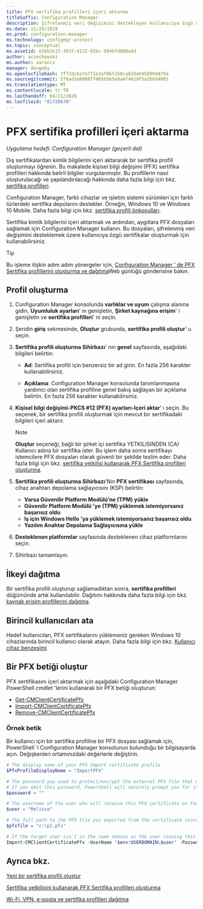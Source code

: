 ```yaml
---
title: PFX sertifika profilleri içeri aktarma
titleSuffix: Configuration Manager
description: Şifrelenmiş veri değişimini destekleyen kullanıcıya özgü sertifikalar oluşturmak için Configuration Manager ' de PFX dosyalarını nasıl kullanacağınızı öğrenin.
ms.date: 11/29/2019
ms.prod: configuration-manager
ms.technology: configmgr-protect
ms.topic: conceptual
ms.assetid: e3bb3e13-3037-4122-93bc-504bfd080a4d
author: aczechowski
ms.author: aaroncz
manager: dougeby
ms.openlocfilehash: 7f72dcba7e7f1e3af0bf168ca83deb958094879a
ms.sourcegitcommit: 578ad1e8088f7065b565e8a4f4619f5a26b94001
ms.translationtype: MT
ms.contentlocale: tr-TR
ms.lasthandoff: 04/21/2020
ms.locfileid: "81720670"
---
```

# <a name="import-pfx-certificate-profiles"></a>PFX sertifika profilleri içeri aktarma

*Uygulama hedefi: Configuration Manager (geçerli dal)*

Dış sertifikalardan kimlik bilgilerini içeri aktararak bir sertifika profili oluşturmayı öğrenin. Bu makalede kişisel bilgi değişimi (PFX) sertifika profilleri hakkında belirli bilgiler vurgulanmıştır. Bu profillerin nasıl oluşturulacağı ve yapılandırılacağı hakkında daha fazla bilgi için bkz. [sertifika profilleri](../../protect/deploy-use/introduction-to-certificate-profiles.md).

Configuration Manager, farklı cihazlar ve işletim sistemi sürümleri için farklı türlerdeki sertifika depolarını destekler. Örneğin, Windows 10 ve Windows 10 Mobile. Daha fazla bilgi için bkz. [sertifika profili önkoşulları](../../protect/plan-design/prerequisites-for-certificate-profiles.md).

Sertifika kimlik bilgilerini içeri aktarmak ve ardından, aygıtlara PFX dosyaları sağlamak için Configuration Manager kullanın. Bu dosyaları, şifrelenmiş veri değişimini desteklemek üzere kullanıcıya özgü sertifikalar oluşturmak için kullanabilirsiniz.

> [!TIP]  
> Bu işleme ilişkin adım adım yönergeler için, [Configuration Manager ' de PFX Sertifika profillerini oluşturma ve dağıtma](https://blogs.technet.microsoft.com/karanrustagi/2015/09/01/how-to-create-and-deploy-pfx-certificate-profiles-in-configuration-manager/)Web günlüğü gönderisine bakın.  

## <a name="create-a-profile"></a>Profil oluşturma

1. Configuration Manager konsolunda **varlıklar ve uyum** çalışma alanına gidin, **Uyumluluk ayarları**' nı genişletin, **Şirket kaynağına erişim**' i genişletin ve **sertifika profilleri**' ni seçin.

1. Şeridin **giriş** sekmesinde, **Oluştur** grubunda, **sertifika profili oluştur**' u seçin.

1. **Sertifika profili oluşturma Sihirbazı**' nın **genel** sayfasında, aşağıdaki bilgileri belirtin:  

    - **Ad**: Sertifika profili için benzersiz bir ad girin. En fazla 256 karakter kullanabilirsiniz.  

    - **Açıklama**: Configuration Manager konsolunda tanımlanmasına yardımcı olan sertifika profiline genel bakış sağlayan bir açıklama belirtin. En fazla 256 karakter kullanabilirsiniz.  

1. **Kişisel bilgi değişimi-PKCS #12 (PFX) ayarları-Içeri aktar**' ı seçin. Bu seçenek, bir sertifika profili oluşturmak için mevcut bir sertifikadaki bilgileri içeri aktarır.

    > [!NOTE]
    > **Oluştur** seçeneği, bağlı bir şirket içi sertifika YETKILISINDEN (CA) Kullanıcı adına bir sertifika ister. Bu işlem daha sonra sertifikayı istemcilere PFX dosyaları olarak güvenli bir şekilde teslim eder. Daha fazla bilgi için bkz. [sertifika yetkilisi kullanarak PFX Sertifika profilleri oluşturma](create-pfx-certificate-profiles.md).

1. **Sertifika profili oluşturma Sihirbazı**'Nın **PFX sertifikası** sayfasında, cihaz anahtarı depolama sağlayıcısını (KSP) belirtin:

    - **Varsa Güvenilir Platform Modülü’ne (TPM) yükle**  
    - **Güvenilir Platform Modülü 'ye (TPM) yüklemek istemiyorsanız başarısız oldu**
    - **Iş için Windows Hello 'ya yüklemek istemiyorsanız başarısız oldu**
    - **Yazılım Anahtar Depolama Sağlayıcısına yükle**

1. **Desteklenen platformlar** sayfasında desteklenen cihaz platformlarını seçin.

1. Sihirbazı tamamlayın.

## <a name="deploy-the-profile"></a>İlkeyi dağıtma

Bir sertifika profili oluşturup sağlamadıktan sonra, **sertifika profilleri** düğümünde artık kullanılabilir. Dağıtımı hakkında daha fazla bilgi için bkz. [kaynak erişim profillerini dağıtma](../../protect/deploy-use/deploy-wifi-vpn-email-cert-profiles.md).

## <a name="assign-primary-users"></a>Birincil kullanıcıları ata

Hedef kullanıcıları, PFX sertifikalarını yüklemeniz gereken Windows 10 cihazlarında birincil kullanıcı olarak atayın. Daha fazla bilgi için bkz. [Kullanıcı cihaz benzeşimi](../../apps/deploy-use/link-users-and-devices-with-user-device-affinity.md).

## <a name="provision-a-create-pfx-script"></a>Bir PFX betiği oluştur

PFX sertifikasını içeri aktarmak için aşağıdaki Configuration Manager PowerShell cmdlet 'lerini kullanarak bir PFX betiği oluşturun:

- [Get-CMClientCertificatePfx](https://docs.microsoft.com/powershell/module/configurationmanager/get-cmclientcertificatepfx?view=sccm-ps)
- [Import-CMClientCertificatePfx](https://docs.microsoft.com/powershell/module/configurationmanager/import-cmclientcertificatepfx?view=sccm-ps)
- [Remove-CMClientCertificatePfx](https://docs.microsoft.com/powershell/module/configurationmanager/remove-cmclientcertificatepfx?view=sccm-ps)

### <a name="example-script"></a>Örnek betik

Bir kullanıcı için bir sertifika profiline bir PFX dosyası sağlamak için, PowerShell 'i Configuration Manager konsolunun bulunduğu bir bilgisayarda açın. Değişkenleri ortamınızdaki değerlerle değiştirin.

``` PowerShell
# The display name of your PFX Import certificate profile
$PfxProfileDisplayName = "ImportPFX"

# The password you used to protect/encrypt the external PFX file that was created/exported from your certificate storage provider
# If you omit this password, PowerShell will securely prompt you for it. You can specify it as a parameter for process automation.
$password = ""

# The username of the user who will receive this PFX certificate on their device
$user = "Melissa"

# The full path to the PFX file you exported from the certificate store
$pfxfile = "c:\p1.pfx"

# If the target user isn't in the same domain as the user running this script, specify a different domain
Import-CMClientCertificatePfx -UserName "$env:USERDOMAIN\$user" -Password (ConvertTo-SecureString -String $password -AsPlainText -Force) -CertificateProfilePfx (Get-CMCertificateProfilePfx -Fast -Name $PfxProfileDisplayName) -Path $pfxfile
```

## <a name="see-also"></a>Ayrıca bkz.

[Yeni bir sertifika profili oluştur](../../protect/deploy-use/create-certificate-profiles.md)

[Sertifika yetkilisini kullanarak PFX Sertifika profilleri oluşturma](create-pfx-certificate-profiles.md)

[Wi-Fi, VPN, e-posta ve sertifika profilleri dağıtma](../../protect/deploy-use/deploy-wifi-vpn-email-cert-profiles.md)
